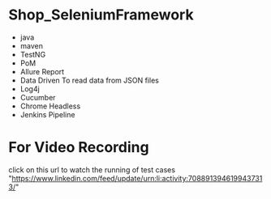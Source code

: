 # Shop_SeleniumFramework
 - java 
 - maven 
 - TestNG
 - PoM
 - Allure Report
 - Data Driven To read data from JSON files 
 - Log4j
 - Cucumber 
 - Chrome Headless 
 - Jenkins Pipeline
  # For Video Recording
click on this url to watch the running of test cases
"https://www.linkedin.com/feed/update/urn:li:activity:7088913946199437313/"
